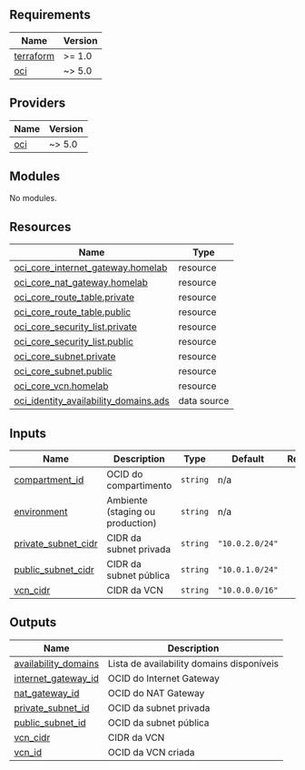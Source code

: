 <!-- BEGIN_TF_DOCS -->
## Requirements

| Name | Version |
|------|---------|
| <a name="requirement_terraform"></a> [terraform](#requirement\_terraform) | >= 1.0 |
| <a name="requirement_oci"></a> [oci](#requirement\_oci) | ~> 5.0 |

## Providers

| Name | Version |
|------|---------|
| <a name="provider_oci"></a> [oci](#provider\_oci) | ~> 5.0 |

## Modules

No modules.

## Resources

| Name | Type |
|------|------|
| [oci_core_internet_gateway.homelab](https://registry.terraform.io/providers/oracle/oci/latest/docs/resources/core_internet_gateway) | resource |
| [oci_core_nat_gateway.homelab](https://registry.terraform.io/providers/oracle/oci/latest/docs/resources/core_nat_gateway) | resource |
| [oci_core_route_table.private](https://registry.terraform.io/providers/oracle/oci/latest/docs/resources/core_route_table) | resource |
| [oci_core_route_table.public](https://registry.terraform.io/providers/oracle/oci/latest/docs/resources/core_route_table) | resource |
| [oci_core_security_list.private](https://registry.terraform.io/providers/oracle/oci/latest/docs/resources/core_security_list) | resource |
| [oci_core_security_list.public](https://registry.terraform.io/providers/oracle/oci/latest/docs/resources/core_security_list) | resource |
| [oci_core_subnet.private](https://registry.terraform.io/providers/oracle/oci/latest/docs/resources/core_subnet) | resource |
| [oci_core_subnet.public](https://registry.terraform.io/providers/oracle/oci/latest/docs/resources/core_subnet) | resource |
| [oci_core_vcn.homelab](https://registry.terraform.io/providers/oracle/oci/latest/docs/resources/core_vcn) | resource |
| [oci_identity_availability_domains.ads](https://registry.terraform.io/providers/oracle/oci/latest/docs/data-sources/identity_availability_domains) | data source |

## Inputs

| Name | Description | Type | Default | Required |
|------|-------------|------|---------|:--------:|
| <a name="input_compartment_id"></a> [compartment\_id](#input\_compartment\_id) | OCID do compartimento | `string` | n/a | yes |
| <a name="input_environment"></a> [environment](#input\_environment) | Ambiente (staging ou production) | `string` | n/a | yes |
| <a name="input_private_subnet_cidr"></a> [private\_subnet\_cidr](#input\_private\_subnet\_cidr) | CIDR da subnet privada | `string` | `"10.0.2.0/24"` | no |
| <a name="input_public_subnet_cidr"></a> [public\_subnet\_cidr](#input\_public\_subnet\_cidr) | CIDR da subnet pública | `string` | `"10.0.1.0/24"` | no |
| <a name="input_vcn_cidr"></a> [vcn\_cidr](#input\_vcn\_cidr) | CIDR da VCN | `string` | `"10.0.0.0/16"` | no |

## Outputs

| Name | Description |
|------|-------------|
| <a name="output_availability_domains"></a> [availability\_domains](#output\_availability\_domains) | Lista de availability domains disponíveis |
| <a name="output_internet_gateway_id"></a> [internet\_gateway\_id](#output\_internet\_gateway\_id) | OCID do Internet Gateway |
| <a name="output_nat_gateway_id"></a> [nat\_gateway\_id](#output\_nat\_gateway\_id) | OCID do NAT Gateway |
| <a name="output_private_subnet_id"></a> [private\_subnet\_id](#output\_private\_subnet\_id) | OCID da subnet privada |
| <a name="output_public_subnet_id"></a> [public\_subnet\_id](#output\_public\_subnet\_id) | OCID da subnet pública |
| <a name="output_vcn_cidr"></a> [vcn\_cidr](#output\_vcn\_cidr) | CIDR da VCN |
| <a name="output_vcn_id"></a> [vcn\_id](#output\_vcn\_id) | OCID da VCN criada |
<!-- END_TF_DOCS -->